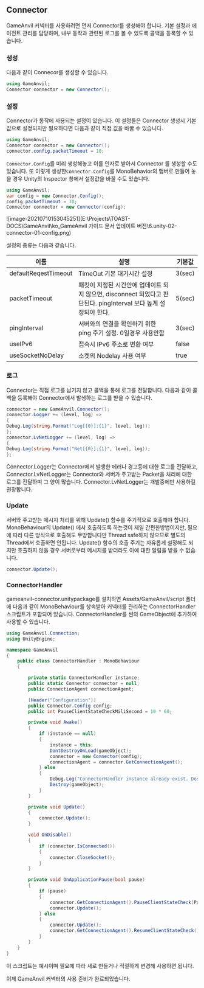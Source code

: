 ## Connector

GameAnvil 커넥터를 사용하려면 먼저 Connector를 생성해야 합니다. 기본 설정과 에이전트 관리를 담당하며, 내부 동작과 관련된 로그를 볼 수 있도록 콜백을 등록할 수 있습니다.

### 생성

다음과 같이 Connecor를 생성할 수 있습니다.

``` C#
using GameAnvil;
Connector connector = new Connector();
```

### 설정

Connector가 동작에 사용되는 설정이 있습니다. 이 설정들은 Connector 생성시 기본값으로 설정되지만 필요하다면 다음과 같이 직접 값을 바꿀 수 있습니다. 

``` C#
using GameAnvil;
Connector connector = new Connector();
connector.config.packetTimeout = 10;
```

`Connector.Config`를 미리 생성해놓고 이를 인자로 받아서 Connector 를 생성할 수도 있습니다. 또 이렇게 생성한`Connector.Config`를 MonoBehavior의 맴버로 만들어 놓을 경우 Unity의 Inspector 창에서 설정값을 바꿀 수도 있습니다. 

``` C#
using GameAnvil;
var config = new Connector.Config();
config.packetTimeout = 10;
Connector connector = new Connector(config);
```

![image-20210710153045251](E:\Projects\TOAST-DOCS\GameAnvil\ko\_GameAnvil 가이드 문서 업데이트 버전\6.unity-02-connector-01-config.png)

설정의 종류는 다음과 같습니다.

| 이름                 | 설명                                                         | 기본값 |
| -------------------- | ------------------------------------------------------------ | ------ |
| defaultReqestTimeout | TimeOut 기본 대기시간 설정                                   | 3(sec) |
| packetTimeout        | 패킷이 지정된 시간안에 업데이트 되지 않으면, disconnect 되었다고 판단된다. pingInterval 보다 높게 설정되야 한다. | 5(sec) |
| pingInterval         | 서버와의 연결을 확인하기 위한 ping 주기 설정. 0일경우 사용안함 | 3(sec) |
| useIPv6              | 접속시 IPv6 주소로 변환 여부                                 | false  |
| useSocketNoDelay     | 소켓의 Nodelay 사용 여부                                     | true   |


### 로그

Connector는 직접 로그를 남기지 않고 콜백을 통해 로그를 전달합니다. 다음과 같이 콜백을 등록해야 Connector에서 발생하는 로그를 받을 수 있습니다. 

``` c#
connector = new GameAnvil.Connector();
connector.Logger += (level, log) =>
{
Debug.Log(string.Format("Log[{0}]:{1}", level, log));
};
connector.LvNetLogger += (level, log) =>
{
Debug.Log(string.Format("Net[{0}]:{1}", level, log));
};
```

Connector.Logger는 Connector에서 발생한 에러나 경고등에 대한 로그를 전달하고, Connector.LvNetLogger는 Connector와 서버가 주고받는 Packet을 처리에 대한 로그를 전달하며 그 양이 많습니다. Connector.LvNetLogger는 개발중에만 사용하길 권장합니다. 

### Update

서버와 주고받는 메시지 처리를 위해 Update() 함수를 주기적으로 호출해야 합니다. MonoBehaviour의 Update() 에서 호출하도록 하는것이 제일 간편한방법이지만, 필요에 따라 다른 방식으로 호출해도 무방합니다만 Thread safe하지 않으므로 별도의 Thread에서 호출하면 안됩니다. Update() 함수의 호출 주기는 자유롭게 설정해도 되지만 호출하지 않을 경우 서버로부터 메시지를 받더라도 이에 대한 알림을 받을 수 없습니다.

```c#
connector.Update();
```

### ConnectorHandler

gameanvil-connector.unitypackage를 설치하면 Assets/GameAnvil/script 폴더에 다음과 같이 MonoBehaviour를 상속받아 커넥터를 관리하는 ConnectorHandler 스크립트가 포함되어 있습니다. ConnectorHandler를 씬의 GameObject에 추가하여 사용할 수 있습니다. 

```c#
using GameAnvil.Connection;
using UnityEngine;

namespace GameAnvil
{
    public class ConnectorHandler : MonoBehaviour
    {

        private static ConnectorHandler instance;
        public static Connector connector = null;
        public ConnectionAgent connectionAgent;

        [Header("Configuration")]
        public Connector.Config config;
        public int PauseClientStateCheckMiliSecond = 10 * 60;

        private void Awake()
        {
            if (instance == null)
            {
                instance = this;
                DontDestroyOnLoad(gameObject);
                connector = new Connector(config);
                connectionAgent = connector.GetConnectionAgent();
            } else
            {
                Debug.Log("ConnectorHandler instance already exist. Destroy new one.");
                Destroy(gameObject);
            }
        }

        private void Update()
        {
            connector.Update();
        }

        void OnDisable()
        {
            if (connector.IsConnected())
            {
                connector.CloseSocket();
            }
        }

        private void OnApplicationPause(bool pause)
        {
            if (pause)
            {
                connector.GetConnectionAgent().PauseClientStateCheck(PauseClientStateCheckMiliSecond);
                connector.Update();
            } else
            {
                connector.Update();
                connector.GetConnectionAgent().ResumeClientStateCheck();
            }
        }
    }
}
```

이 스크립트는 예시이며 필요에 따라 새로 만들거나 적절하게 변경해 사용하면 됩니다. 

이제 GameAnvil 커넥터의 사용 준비가 완료되었습니다.